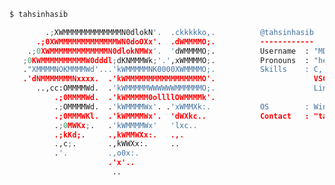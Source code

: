 ```python
$ tahsinhasib

        .;XWMMMMMMMMMMMMMN0dlokN'.  .ckkkkko,.          @tahsinhasib
      .;0XWMMMMMMMMMMMMMWN0doOXx'.  .dWMMMMO;.          ------------
    .;0XWMMMMMMMMMMMMMN0dlokNMWx'.  'dWMMMMO;.          Username  : "MD. TAHSIN HASIB"
   ;0KWMMMMMMMMMMW0dddl;dKNMMMWk;'.',xWMMMMO;.          Pronouns  : "he/him"
   ."XMMMMNOKMMMMWd'...'kWMMMMMNK0000XWMMMMO;.          Skills    : C, Cpp, Java, Csharp, Html, Css, Python, Javascript,
   .'dNMMMMMMMNxxxx.  .'kWMMMMMMMMMMMMMMMMMO'.                      VSCode, VS, Git, Anaconda, Arduino, Figma, Adobe PS,
      ..,cc:OMMMMWd.  .'kWMMMMMWWWWWWMMMMMMO;.                      Linux, Matlab
          .;0MMMMWd.  .'kWMMMMM0ollllOWMMMMk'.                        
          .;OMMMMWd.  .'kWMMMMWx'. .'xWMMXk:.           OS        : Windows, Linux
          .;0MMMWKl.  .'kWMMMMWx'.  'dWXkc..            Contact   : "tahsinhasib@gmail.com"
          .;0MWKx;.   .'kWMMMMWx'   'lxc..                    
          .;kKd;.     .,kWMMWXx:.   .,.                       
          .,c;.       .,kWWXx:.     ..                      
          .'.         .,o0x:.                                 
                      .'x'..                                  
                       ..                                     
```





<!--
<div>
  <samp>
  <i><p align = "justify">I'm an undergraduate <strong>Computer Science & Engineering</strong> student at <strong>American International University - Bangladesh</strong>. I'm a passionate <strong>software developer</strong> with a strong interest in <strong>web development</strong>, driven to solve complex problems and develop innovative solutions that make a difference. My diverse interests also extend to <strong>competitive programming</strong>, where I thrive on tackling complex coding challenges and improve my problem-solving skills.</p></i>
  </samp>
</div>



<div>
  <samp>
  <h3>Connect with me</h3>
  </samp>
  <img src = "https://img.shields.io/badge/Facebook-1877F2?style=flat&logo=facebook&logoColor=white">
  <img src = "https://img.shields.io/badge/Twitter-1DA1F2?style=flat&logo=twitter&logoColor=white">
  <img src = "https://img.shields.io/badge/Instagram-E4405F?style=flat&logo=instagram&logoColor=white">
  <img src = "https://aleen42.github.io/badges/src/stackoverflow.svg">
  <a href="https://codeforces.com/profile/tahsinhasib"><img src = "https://img.shields.io/badge/Codeforces-445f9d?style=flat&logo=Codeforces&logoColor=white"></a>
  <a href="https://leetcode.com/tahsinhasib/"><img src = "https://img.shields.io/badge/-LeetCode-FFA116?style=flat&logo=LeetCode&logoColor=black"></a>
</div>







<div>
  <samp>
  <h3>Most used languages</h3>
  </samp>
  <img src = "https://github-readme-stats.vercel.app/api/top-langs/?username=tahsinhasib&show_icons=true&theme=vue-dark&count_private=true&hide_border=true&layout=donut&langs_count=20&hide_title=true&disable_animations=false">
</div>

-->


